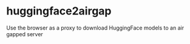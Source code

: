 # huggingface2airgap
Use the browser as a proxy to download HuggingFace models to an air gapped server
